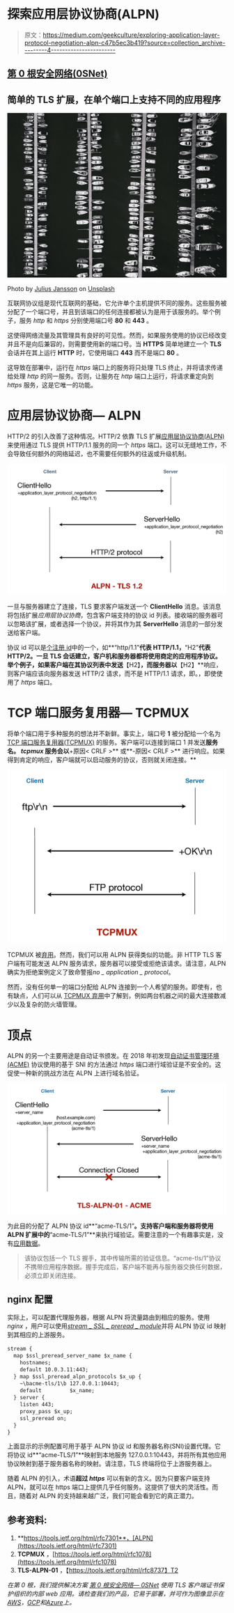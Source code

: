 # 探索应用层协议协商(ALPN)

> 原文：<https://medium.com/geekculture/exploring-application-layer-protocol-negotiation-alpn-c47b5ec3b419?source=collection_archive---------4----------------------->

## [第 0 根安全网络(0SNet)](https://www.0snet.com)

## 简单的 TLS 扩展，在单个端口上支持不同的应用程序

![](img/5fc79f4ea552be1c464093eacac45b53.png)

Photo by [Julius Jansson](https://unsplash.com/@juliusjansson?utm_source=medium&utm_medium=referral) on [Unsplash](https://unsplash.com?utm_source=medium&utm_medium=referral)

互联网协议组是现代互联网的基础，它允许单个主机提供不同的服务。这些服务被分配了一个端口号，并且到该端口的任何连接都被认为是用于该服务的。举个例子，服务 *http* 和 *https* 分别使用端口号 **80** 和 **443** 。

这使得网络流量及其管理具有良好的可见性。然而，如果服务使用的协议已经改变并且不是向后兼容的，则需要使用新的端口号。当 **HTTPS** 简单地建立一个 **TLS** 会话并在其上运行 **HTTP** 时，它使用端口 **443** 而不是端口 **80** 。

这导致在部署中，运行在 *https* 端口上的服务将只处理 TLS 终止，并将请求传递给处理 *http* 的同一服务。否则，让服务在 *http* 端口上运行，将请求重定向到 *https* 服务，这是它唯一的功能。

# **应用层协议协商— ALPN**

HTTP/2 的引入改善了这种情况。HTTP/2 依靠 TLS 扩展[应用层协议协商(ALPN)](https://tools.ietf.org/html/rfc7301) 来使用通过 TLS 提供 HTTP/1.1 服务的同一个 *https* 端口。这可以无缝地工作，不会导致任何额外的网络延迟，也不需要任何额外的往返或升级机制。

![](img/a1dc6d8793cf89db84c446f1151cf2e5.png)

一旦与服务器建立了连接，TLS 要求客户端发送一个 **ClientHello** 消息。该消息将包括扩展*应用层协议协商*，包含客户端支持的协议 id 列表。接收端的服务器可以忽略该扩展，或者选择一个协议，并将其作为其 **ServerHello** 消息的一部分发送给客户端。

协议 id 可以是[个注册 id](https://www.iana.org/assignments/tls-extensiontype-values/tls-extensiontype-values.xhtml#alpn-protocol-ids)中的一个，如**“http/1.1”**代表 HTTP/1.1，**“H2”**代表 HTTP/2。一旦 TLS 会话建立，客户机和服务器都将使用商定的应用程序协议。举个例子，如果客户端在其协议列表中发送**【H2】**，而服务器以**【H2】**响应，则客户端应该向服务器发送 HTTP/2 请求，而不是 HTTP/1.1 请求，即。，即使使用了 *https* 端口。

# TCP 端口服务复用器— **TCPMUX**

将单个端口用于多种服务的想法并不新鲜。事实上，端口号 **1** 被分配给一个名为 [TCP 端口服务复用器(TCPMUX)](https://tools.ietf.org/html/rfc1078) 的服务。客户端可以连接到端口 1 并发送**服务名<CRLF>。 *tcpmux* 服务会以**+原因< CRLF >** 或**-原因< CRLF >** 进行响应。如果得到肯定的响应，客户端就可以启动服务的协议，否则就关闭连接。**

![](img/18a57332497fdcb2b191419e77958736.png)

TCPMUX 被[弃用](https://tools.ietf.org/html/rfc7805)。然而，我们可以用 ALPN 获得类似的功能。非 HTTP TLS 客户端有可能发送 ALPN 服务请求，服务器可以接受或拒绝该请求。请注意，ALPN 确实为拒绝案例定义了致命警报*no _ application _ protocol*。

然而，没有任何单一的端口分配给 ALPN 连接到一个人希望的服务。即使有，也有缺点，人们可以从 [TCPMUX 弃用](https://tools.ietf.org/html/rfc7805#page-4)中了解到，例如两台机器之间的最大连接数减少以及复杂的防火墙管理。

# 顶点

ALPN 的另一个主要用途是自动证书颁发。在 2018 年初发现[自动证书管理环境(ACME)](https://tools.ietf.org/html/rfc8555) 协议使用的基于 SNI 的方法通过 *https* 端口进行域验证是不安全的。这促使一种新的挑战方法在 ALPN 上进行域名验证。

![](img/9099b447428d5b25ccc97e3c171cd27e.png)

为此目的分配了 ALPN 协议 id**“acme-TLS/1”**。支持客户端和服务器将使用 ALPN 扩展中的**“acme-TLS/1”**来执行域验证。需要注意的一个有趣事实是，没有[应用数据](https://tools.ietf.org/html/rfc8737#section-4)。

> 该协议包括一个 TLS 握手，其中传输所需的验证信息。“acme-tls/1”协议不携带应用程序数据。握手完成后，客户端不能再与服务器交换任何数据，必须立即关闭连接。

## nginx 配置

实际上，可以配置代理服务器，根据 ALPN 将流量路由到相应的服务。使用 *nginx* ，用户可以使用[*stream _ SSL _ preread _ module*](http://nginx.org/en/docs/stream/ngx_stream_ssl_preread_module.html)并将 ALPN 协议 id 映射到其相应的上游服务。

```
stream {
  map $ssl_preread_server_name $x_name {
    hostnames;
    default 10.0.3.11:443;
  } map $ssl_preread_alpn_protocols $x_up {
    ~\bacme-tls/1\b 127.0.0.1:10443;
    default         $x_name;
  } server {
    listen 443;
    proxy_pass $x_up;
    ssl_preread on;
  }
}
```

上面显示的示例配置可用于基于 ALPN 协议 id 和服务器名称(SNI)设置代理。它将协议 id**“acme-TLS/1”**映射到本地服务 127.0.0.1:10443，并将所有其他应用协议映射到基于服务器名称的映射。请注意，TLS 终端将位于上游服务器上。

随着 ALPN 的引入，术语**超过 *https*** 可以有新的含义。因为只要客户端支持 ALPN，就可以在 https 端口上提供几乎任何服务。这提供了很大的灵活性。而且，随着对 ALPN 的支持越来越广泛，我们可能会看到它的真正潜力。

## 参考资料:

1.  **https://tools.ietf.org/html/rfc7301**，[ALPN](https://tools.ietf.org/html/rfc7301)
2.  **TCPMUX** ，[https://tools.ietf.org/html/rfc1078](https://tools.ietf.org/html/rfc1078)
3.  **TLS-ALPN-01** ，【https://tools.ietf.org/html/rfc8737】T2

*在第 0 根，我们提供解决方案* [*第 0 根安全网络— 0SNet*](https://www.0snet.com/) *使用 TLS 客户端证书保护组织的内部 web 应用。请检查我们的产品，它易于部署，并可作为图像显示在*[*AWS*](https://0snet.info/#install.aws)*，*[*GCP*](https://0snet.info/#install.gcp)*和*[*Azure*](https://0snet.info/#install.azu)*上。*